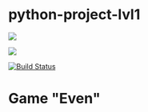 # python-project-lvl1

<a href="https://codeclimate.com/github/codeclimate/codeclimate/maintainability"><img src="https://api.codeclimate.com/v1/badges/a99a88d28ad37a79dbf6/maintainability" /></a>

<a href="https://codeclimate.com/github/codeclimate/codeclimate/test_coverage"><img src="https://api.codeclimate.com/v1/badges/a99a88d28ad37a79dbf6/test_coverage" /></a>

[![Build Status](https://travis-ci.com/Artlyne/python-project-lvl1.svg?branch=master)](https://travis-ci.com/Artlyne/python-project-lvl1)

<h1>Game "Even"</h1>

<script id="asciicast-WtysRvmewi0j51xZtQc0PdRO7" src="https://asciinema.org/a/WtysRvmewi0j51xZtQc0PdRO7.js" async></script>
